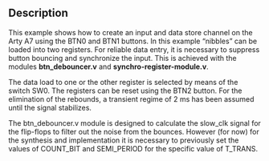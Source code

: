 
Description
-----------
This example shows how to create an input and data store channel on the 
Arty A7 using the BTN0 and BTN1 buttons. In this example “nibbles” can 
be loaded into two registers. For reliable data entry, it is necessary 
to suppress button bouncing and synchronize the input. This is achieved 
with the modules **btn_debouncer.v** and **synchro-register-module.v**.

The data load to one or the other register is selected by means of the 
switch SW0. The registers can be reset using the BTN2  button. For the 
elimination of the rebounds, a transient regime of 2 ms has been 
assumed until the signal stabilizes. 

The btn_debouncer.v module is designed to calculate the slow_clk signal 
for the flip-flops to filter out the noise from the bounces. However (for now)
for the synthesis and implementation it is necessary to previously set 
the values of COUNT_BIT and SEMI_PERIOD for the specific value of T_TRANS.
